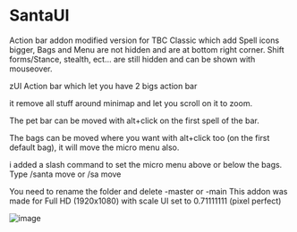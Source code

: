 # SantaUI
Action bar addon modified version for TBC Classic which add Spell icons bigger, Bags and Menu are not hidden and are at bottom right corner. Shift forms/Stance, stealth, ect... are still hidden and can be shown with mouseover.

zUI Action bar which let you have 2 bigs action bar

it remove all stuff around minimap and let you scroll on it to zoom.

The pet bar can be moved with alt+click on the first spell of the bar.

The bags can be moved where you want with alt+click too (on the first default bag), it will move the micro menu also.

i added a slash command to set the micro menu above or below the bags. Type /santa move or /sa move

You need to rename the folder and delete -master or -main This addon was made for Full HD (1920x1080) with scale UI set to 0.71111111 (pixel perfect) 

![image](https://github.com/user-attachments/assets/1a394216-7224-4636-902d-4ce7bc7fd3bb)
